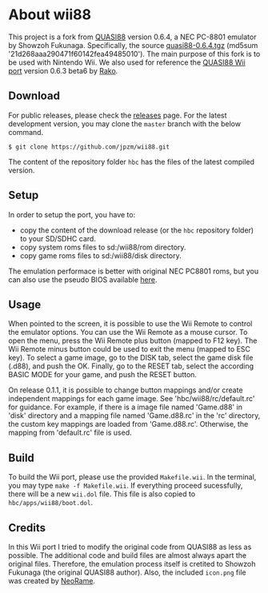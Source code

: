 # About wii88

This project is a fork from [QUASI88](https://www.eonet.ne.jp/~showtime/quasi88/) version 0.6.4, a NEC PC-8801 emulator by Showzoh Fukunaga.
Specifically, the source [quasi88-0.6.4.tgz](https://www.eonet.ne.jp/~showtime/quasi88/release/quasi88-0.6.4.tgz) (md5sum '21d268aaa290471f60142fea49485010').
The main purpose of this fork is to be used with Nintendo Wii.
We also used for reference the [QUASI88 Wii port](http://wiibrew.org/wiki/QUASI88) version 0.6.3 beta6 by [Rako](http://wiibrew.org/wiki/User:Rako).

## Download

For public releases, please check the [releases](https://github.com/jpzm/wii88/releases) page. For the latest development version, you may clone the `master` branch with the below command.
```
$ git clone https://github.com/jpzm/wii88.git
```
The content of the repository folder `hbc` has the files of the latest compiled version.

## Setup

In order to setup the port, you have to:
  + copy the content of the download release (or the `hbc` repository folder) to your SD/SDHC card.
  + copy system roms files to sd:/wii88/rom directory.
  + copy game roms files to sd:/wii88/disk directory.

The emulation performace is better with original NEC PC8801 roms, but you can also use the pseudo BIOS available [here](http://www.retropc.net/cisc/m88/download.html).

## Usage

When pointed to the screen, it is possible to use the Wii Remote to control the emulator options.
You can use the Wii Remote as a mouse cursor.
To open the menu, press the Wii Remote plus button (mapped to F12 key).
The Wii Remote minus button could be used to exit the menu (mapped to ESC key).
To select a game image, go to the DISK tab, select the game disk file (.d88), and push the OK.
Finally, go to the RESET tab, select the according BASIC MODE for your game, and push the RESET button.

On release 0.1.1, it is possible to change button mappings and/or create independent mappings for each game image.
See 'hbc/wii88/rc/default.rc' for guidance.
For example, if there is a image file named 'Game.d88' in 'disk' directory and a mapping file named 'Game.d88.rc' in the 'rc' directory, the custom key mappings are loaded from 'Game.d88.rc'.
Otherwise, the mapping from 'default.rc' file is used.

## Build

To build the Wii port, please use the provided `Makefile.wii`.
In the terminal, you may type `make -f Makefile.wii`.
If everything proceed sucessfully, there will be a new `wii.dol` file.
This file is also copied to `hbc/apps/wii88/boot.dol`.

## Credits

In this Wii port I tried to modify the original code from QUASI88 as less as possible. The additional code and build files are almost always apart the original files. Therefore, the emulation process itself is cretited to Showzoh Fukunaga (the original QUASI88 author). Also, the included `icon.png` file was created by [NeoRame](http://neorame.de/pre/).
